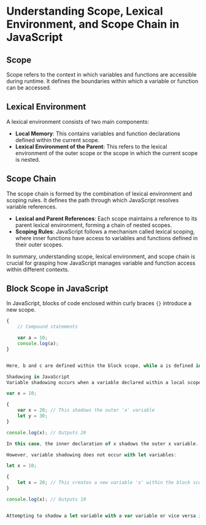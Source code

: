 # Understanding Scope, Lexical Environment, and Scope Chain in JavaScript

## Scope

Scope refers to the context in which variables and functions are accessible during runtime. It defines the boundaries within which a variable or function can be accessed.

## Lexical Environment

A lexical environment consists of two main components:
- **Local Memory**: This contains variables and function declarations defined within the current scope.
- **Lexical Environment of the Parent**: This refers to the lexical environment of the outer scope or the scope in which the current scope is nested.

## Scope Chain

The scope chain is formed by the combination of lexical environment and scoping rules. It defines the path through which JavaScript resolves variable references.

- **Lexical and Parent References**: Each scope maintains a reference to its parent lexical environment, forming a chain of nested scopes.
- **Scoping Rules**: JavaScript follows a mechanism called lexical scoping, where inner functions have access to variables and functions defined in their outer scopes.

In summary, understanding scope, lexical environment, and scope chain is crucial for grasping how JavaScript manages variable and function access within different contexts.

## Block Scope in JavaScript

In JavaScript, blocks of code enclosed within curly braces `{}` introduce a new scope.

```javascript
{
    // Compound statements

    var a = 10;
    console.log(a);
}


Here, b and c are defined within the block scope, while a is defined in the global scope.

Shadowing in JavaScript
Variable shadowing occurs when a variable declared within a local scope has the same name as a variable in an outer scope. For example:

var x = 10;

{
    var x = 20; // This shadows the outer 'x' variable
    let y = 30;
}

console.log(x); // Outputs 20

In this case, the inner declaration of x shadows the outer x variable.

However, variable shadowing does not occur with let variables:

let x = 10;

{
    let x = 20; // This creates a new variable 'x' within the block scope
}

console.log(x); // Outputs 10


Attempting to shadow a let variable with a var variable or vice versa is considered illegal shadowing.

